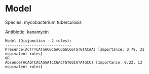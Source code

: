 
# Model

Species: mycobacterium tuberculosis

Antibiotic: kanamycin

```
Model (Disjunction - 2 rules):
------------------------------
Presence(ACTTTCATGACGCGACGGGCGGTGTGTACAA) [Importance: 0.79, 31 equivalent rules]
OR
Absence(ACAGTCACAGAATCCGACTGTGGCATATGCC) [Importance: 0.23, 13 equivalent rules]

```

